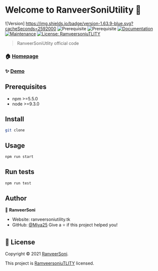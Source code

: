 # Welcome to RanveerSoniUtility 👋


![Version]
https://img.shields.io/badge/version-1.63.9-blue.svg?cacheSeconds=2592000
![Prerequisite](https://img.shields.io/badge/npm-%3E%3D5.5.0-blue.svg)
![Prerequisite](https://img.shields.io/badge/node-%3E%3D9.3.0-blue.svg)
[![Documentation](https://img.shields.io/badge/documentation-yes-brightgreen.svg)](ranveersoniutility.tk)
[![Maintenance](https://img.shields.io/badge/Maintained%3F-yes-green.svg)](https://github.com/kefranabg/readme-md-generator/graphs/commit-activity)
[![License: RamveersoniuTLITY](https://img.shields.io/github/license/Miya25/RanveerSoniUtility)](https://github.com/kefranabg/readme-md-generator/blob/master/LICENSE)

> RanveerSoniUtlity official code

### 🏠 [Homepage](https://github.com/kefranabg/readme-md-generator#readme)

### ✨ [Demo](https://ranveersoniutility.tk)

## Prerequisites

- npm >=5.5.0
- node >=9.3.0

## Install

```sh
git clone 
```

## Usage

```sh
npm run start
```

## Run tests

```sh
npm run test
```

## Author

👤 **RanveerSoni**

* Website: ranveersoniutility.tk
* GitHub: [@Miya25](https://github.com/Miya25)
Give a ⭐️ if this project helped you!


## 📝 License

Copyright © 2021 [RanveerSoni](https://github.com/Miya25).

This project is [RamveersoniuTLITY](https://github.com/kefranabg/readme-md-generator/blob/master/LICENSE) licensed.


